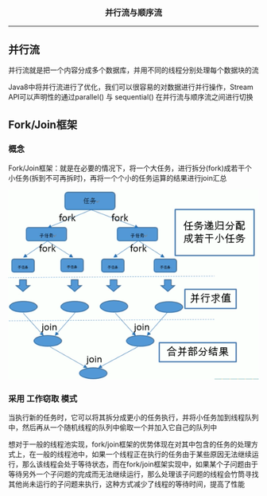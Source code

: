 ### <center>并行流与顺序流
***
## 并行流

并行流就是把一个内容分成多个数据库，并用不同的线程分别处理每个数据块的流

Java8中将并行流进行了优化，我们可以很容易的对数据进行并行操作，Stream API可以声明性的通过parallel() 与 sequential() 在并行流与顺序流之间进行切换

## Fork/Join框架

### 概念

Fork/Join框架：就是在必要的情况下，将一个大任务，进行拆分(fork)成若干个小任务(拆到不可再拆时)，再将一个个小的任务运算的结果进行join汇总

![image-20200406121617329](images/image-20200406121617329.png)

### 采用 工作窃取 模式

当执行新的任务时，它可以将其拆分成更小的任务执行，并将小任务加到线程队列中，然后再从一个随机线程的队列中偷取一个并加入它自己的队列中

想对于一般的线程池实现，fork/join框架的优势体现在对其中包含的任务的处理方式上，在一般的线程池中，如果一个线程正在执行的任务由于某些原因无法继续运行，那么该线程会处于等待状态，而在fork/join框架实现中，如果某个子问题由于等待另外一个子问题的完成而无法继续运行，那么处理该子问题的线程会竹筒寻找其他尚未运行的子问题来执行，这种方式减少了线程的等待时间，提高了性能